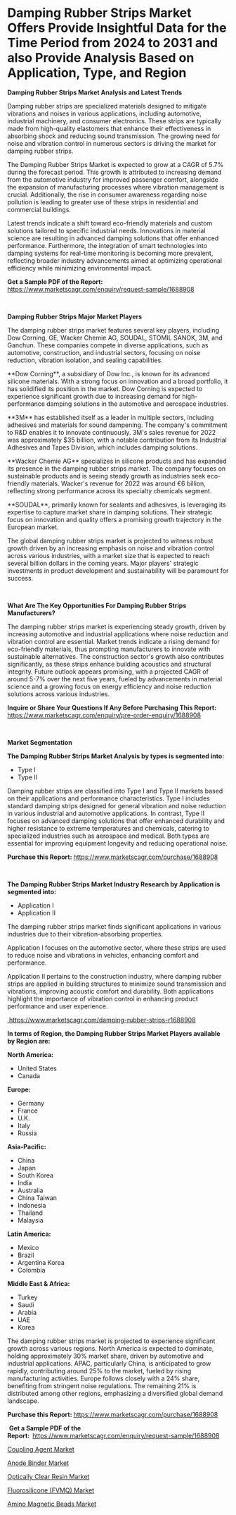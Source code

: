 <p><h1>Damping Rubber Strips Market Offers Provide Insightful Data for the Time Period from 2024 to 2031 and also Provide Analysis Based on Application, Type, and Region</h1></p><p><strong>Damping Rubber Strips Market Analysis and Latest Trends</strong></p>
<p><p>Damping rubber strips are specialized materials designed to mitigate vibrations and noises in various applications, including automotive, industrial machinery, and consumer electronics. These strips are typically made from high-quality elastomers that enhance their effectiveness in absorbing shock and reducing sound transmission. The growing need for noise and vibration control in numerous sectors is driving the market for damping rubber strips.</p><p>The Damping Rubber Strips Market is expected to grow at a CAGR of 5.7% during the forecast period. This growth is attributed to increasing demand from the automotive industry for improved passenger comfort, alongside the expansion of manufacturing processes where vibration management is crucial. Additionally, the rise in consumer awareness regarding noise pollution is leading to greater use of these strips in residential and commercial buildings.</p><p>Latest trends indicate a shift toward eco-friendly materials and custom solutions tailored to specific industrial needs. Innovations in material science are resulting in advanced damping solutions that offer enhanced performance. Furthermore, the integration of smart technologies into damping systems for real-time monitoring is becoming more prevalent, reflecting broader industry advancements aimed at optimizing operational efficiency while minimizing environmental impact.</p></p>
<p><strong>Get a Sample PDF of the Report:&nbsp;</strong> <a href="https://www.marketscagr.com/enquiry/request-sample/1688908?utm_campaign=1411&utm_medium=2&utm_source=Github&utm_content=ia&utm_term=17102024&utm_id=damping-rubber-strips">https://www.marketscagr.com/enquiry/request-sample/1688908</a></p>
<p>&nbsp;</p>
<p><strong>Damping Rubber Strips Major Market Players</strong></p>
<p><p>The damping rubber strips market features several key players, including Dow Corning, GE, Wacker Chemie AG, SOUDAL, STOMIL SANOK, 3M, and Ganchun. These companies compete in diverse applications, such as automotive, construction, and industrial sectors, focusing on noise reduction, vibration isolation, and sealing capabilities.</p><p>**Dow Corning**, a subsidiary of Dow Inc., is known for its advanced silicone materials. With a strong focus on innovation and a broad portfolio, it has solidified its position in the market. Dow Corning is expected to experience significant growth due to increasing demand for high-performance damping solutions in the automotive and aerospace industries.</p><p>**3M** has established itself as a leader in multiple sectors, including adhesives and materials for sound dampening. The company's commitment to R&D enables it to innovate continuously. 3M's sales revenue for 2022 was approximately $35 billion, with a notable contribution from its Industrial Adhesives and Tapes Division, which includes damping solutions.</p><p>**Wacker Chemie AG** specializes in silicone products and has expanded its presence in the damping rubber strips market. The company focuses on sustainable products and is seeing steady growth as industries seek eco-friendly materials. Wacker's revenue for 2022 was around €6 billion, reflecting strong performance across its specialty chemicals segment.</p><p>**SOUDAL**, primarily known for sealants and adhesives, is leveraging its expertise to capture market share in damping solutions. Their strategic focus on innovation and quality offers a promising growth trajectory in the European market.</p><p>The global damping rubber strips market is projected to witness robust growth driven by an increasing emphasis on noise and vibration control across various industries, with a market size that is expected to reach several billion dollars in the coming years. Major players' strategic investments in product development and sustainability will be paramount for success.</p></p>
<p>&nbsp;</p>
<p><strong>What Are The Key Opportunities For Damping Rubber Strips Manufacturers?</strong></p>
<p><p>The damping rubber strips market is experiencing steady growth, driven by increasing automotive and industrial applications where noise reduction and vibration control are essential. Market trends indicate a rising demand for eco-friendly materials, thus prompting manufacturers to innovate with sustainable alternatives. The construction sector's growth also contributes significantly, as these strips enhance building acoustics and structural integrity. Future outlook appears promising, with a projected CAGR of around 5-7% over the next five years, fueled by advancements in material science and a growing focus on energy efficiency and noise reduction solutions across various industries.</p></p>
<p><strong>Inquire or Share Your Questions If Any Before Purchasing This Report:</strong> <a href="https://www.marketscagr.com/enquiry/pre-order-enquiry/1688908?utm_campaign=1411&utm_medium=2&utm_source=Github&utm_content=ia&utm_term=17102024&utm_id=damping-rubber-strips">https://www.marketscagr.com/enquiry/pre-order-enquiry/1688908</a></p>
<p>&nbsp;</p>
<p><strong>Market Segmentation</strong></p>
<p><strong>The Damping Rubber Strips Market Analysis by types is segmented into:</strong></p>
<p><ul><li>Type I</li><li>Type II</li></ul></p>
<p><p>Damping rubber strips are classified into Type I and Type II markets based on their applications and performance characteristics. Type I includes standard damping strips designed for general vibration and noise reduction in various industrial and automotive applications. In contrast, Type II focuses on advanced damping solutions that offer enhanced durability and higher resistance to extreme temperatures and chemicals, catering to specialized industries such as aerospace and medical. Both types are essential for improving equipment longevity and reducing operational noise.</p></p>
<p><strong>Purchase this Report:&nbsp;</strong><a href="https://www.marketscagr.com/purchase/1688908?utm_campaign=1411&utm_medium=2&utm_source=Github&utm_content=ia&utm_term=17102024&utm_id=damping-rubber-strips">https://www.marketscagr.com/purchase/1688908</a></p>
<p>&nbsp;</p>
<p><strong>The Damping Rubber Strips Market Industry Research by Application is segmented into:</strong></p>
<p><ul><li>Application I</li><li>Application II</li></ul></p>
<p><p>The damping rubber strips market finds significant applications in various industries due to their vibration-absorbing properties. </p><p>Application I focuses on the automotive sector, where these strips are used to reduce noise and vibrations in vehicles, enhancing comfort and performance. </p><p>Application II pertains to the construction industry, where damping rubber strips are applied in building structures to minimize sound transmission and vibrations, improving acoustic comfort and durability. Both applications highlight the importance of vibration control in enhancing product performance and user experience.</p></p>
<p><a href="https://www.marketscagr.com/damping-rubber-strips-r1688908?utm_campaign=1411&utm_medium=2&utm_source=Github&utm_content=ia&utm_term=17102024&utm_id=damping-rubber-strips">&nbsp;https://www.marketscagr.com/damping-rubber-strips-r1688908</a></p>
<p><strong>In terms of Region, the Damping Rubber Strips Market Players available by Region are:</strong></p>
<p>
    <p> <strong> North America: </strong>
        <ul>
            <li>United States</li>
            <li>Canada</li>
        </ul>
        </p> 
    <p> <strong> Europe: </strong>
        <ul>
            <li>Germany</li>
            <li>France</li>
            <li>U.K.</li>
            <li>Italy</li>
            <li>Russia</li>
        </ul>
        </p> 
    <p> <strong> Asia-Pacific: </strong>
        <ul>
            <li>China</li>
            <li>Japan</li>
            <li>South Korea</li>
            <li>India</li>
            <li>Australia</li>
            <li>China Taiwan</li>
            <li>Indonesia</li>
            <li>Thailand</li>
            <li>Malaysia</li>
        </ul>
        </p> 
    <p> <strong> Latin America: </strong>
        <ul>
            <li>Mexico</li>
            <li>Brazil</li>
            <li>Argentina Korea</li>
            <li>Colombia</li>
        </ul>
        </p> 
    <p> <strong> Middle East & Africa: </strong>
        <ul>
            <li>Turkey</li>
            <li>Saudi</li>
            <li>Arabia</li>
            <li>UAE</li>
            <li>Korea</li>
        </ul>
    </p>
    </p>
<p><p>The damping rubber strips market is projected to experience significant growth across various regions. North America is expected to dominate, holding approximately 30% market share, driven by automotive and industrial applications. APAC, particularly China, is anticipated to grow rapidly, contributing around 25% to the market, fueled by rising manufacturing activities. Europe follows closely with a 24% share, benefiting from stringent noise regulations. The remaining 21% is distributed among other regions, emphasizing a diversified global demand landscape.</p></p>
<p><strong>Purchase this Report: </strong><a href="https://www.marketscagr.com/purchase/1688908?utm_campaign=1411&utm_medium=2&utm_source=Github&utm_content=ia&utm_term=17102024&utm_id=damping-rubber-strips">https://www.marketscagr.com/purchase/1688908</a></p>
<p>&nbsp;<strong>Get a Sample PDF of the Report:&nbsp;&nbsp;</strong><a href="https://www.marketscagr.com/enquiry/request-sample/1688908?utm_campaign=1411&utm_medium=2&utm_source=Github&utm_content=ia&utm_term=17102024&utm_id=damping-rubber-strips">https://www.marketscagr.com/enquiry/request-sample/1688908</a></p>
<p><strong></strong></p>
<p><p><a href="https://github.com/phoebe476t/Market-Research-Report-List-1/blob/main/coupling-agent-market.md?utm_campaign=1411&utm_medium=2&utm_source=Github&utm_content=ia&utm_term=17102024&utm_id=damping-rubber-strips">Coupling Agent Market</a></p><p><a href="https://www.linkedin.com/pulse/analyzing-anode-binder-market-dynamics-growth-drivers-forecasted-pwp5f?utm_campaign=1411&utm_medium=2&utm_source=Github&utm_content=ia&utm_term=17102024&utm_id=damping-rubber-strips">Anode Binder Market</a></p><p><a href="https://www.linkedin.com/pulse/in-depth-analysis-global-optically-clear-resin-market-scope-mga3f?utm_campaign=1411&utm_medium=2&utm_source=Github&utm_content=ia&utm_term=17102024&utm_id=damping-rubber-strips">Optically Clear Resin Market</a></p><p><a href="https://github.com/sandygraoj2/Market-Research-Report-List-1/blob/main/fluorosilicone-fvmq-market.md?utm_campaign=1411&utm_medium=2&utm_source=Github&utm_content=ia&utm_term=17102024&utm_id=damping-rubber-strips">Fluorosilicone (FVMQ) Market</a></p><p><a href="https://www.linkedin.com/pulse/amino-magnetic-beads-market-global-regional-analysis-focus-eptaf?utm_campaign=1411&utm_medium=2&utm_source=Github&utm_content=ia&utm_term=17102024&utm_id=damping-rubber-strips">Amino Magnetic Beads Market</a></p></p>